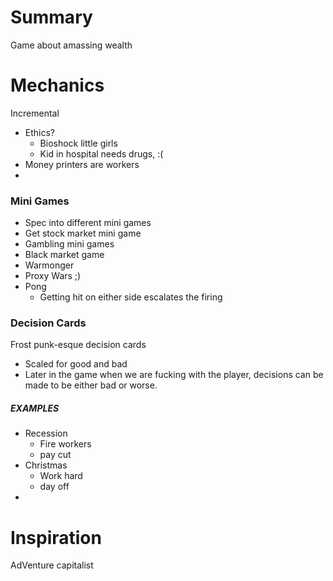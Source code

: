 

# Summary

Game about amassing wealth


# Mechanics

Incremental
- Ethics?
	- Bioshock little girls
	- Kid in hospital needs drugs, :(
- Money printers are workers
- 


### Mini Games
- Spec into different mini games
- Get stock market mini game
- Gambling mini games
- Black market game
- Warmonger
- Proxy Wars ;)
- Pong
	- Getting hit on either side escalates the firing 


### Decision Cards

Frost punk-esque decision cards
- Scaled for good and bad
- Later in the game when we are fucking with the player, decisions can be made to be either bad or worse. 


##### EXAMPLES
- Recession
	- Fire workers
	- pay cut
- Christmas
	- Work hard
	- day off
- 





# Inspiration

AdVenture capitalist
